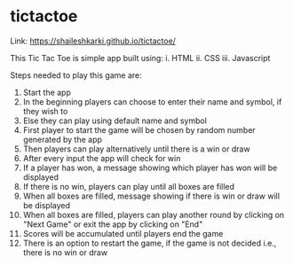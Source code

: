 # tictactoe

Link: https://shaileshkarki.github.io/tictactoe/

This Tic Tac Toe is simple app built using:
i. HTML
ii. CSS 
iii. Javascript

Steps needed to play this game are:
1. Start the app
2. In the beginning players can choose to enter their name and symbol, if they wish to
3. Else they can play using default name and symbol
4. First player to start the game will be chosen by random number generated by the app
5. Then players can play alternatively until there is a win or draw
6. After every input the app will check for win
7. If a player has won, a message showing which player has won will be displayed
8. If there is no win, players can play until all boxes are filled
9. When all boxes are filled, message showing if there is win or draw will be displayed
10. When all boxes are filled, players can play another round by clicking on "Next Game" or exit the app by clicking on "End"
11. Scores will be accumulated until players end the game
12. There is an option to restart the game, if the game is not decided i.e., there is no win or draw

